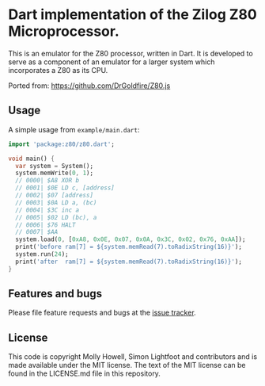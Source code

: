 # Dart implementation of the Zilog Z80 Microprocessor.

This is an emulator for the Z80 processor, written in Dart. It is developed to
serve as a component of an emulator for a larger system which incorporates a
Z80 as its CPU.

Ported from: https://github.com/DrGoldfire/Z80.js

## Usage

A simple usage from `example/main.dart`:

```dart
import 'package:z80/z80.dart';

void main() {
  var system = System();
  system.memWrite(0, 1);
  // 0000| $A8 XOR b
  // 0001| $0E LD c, [address]
  // 0002| $07 [address]
  // 0003| $0A LD a, (bc)
  // 0004| $3C inc a
  // 0005| $02 LD (bc), a
  // 0006| $76 HALT
  // 0007| $AA
  system.load(0, [0xA8, 0x0E, 0x07, 0x0A, 0x3C, 0x02, 0x76, 0xAA]);
  print('before ram[7] = ${system.memRead(7).toRadixString(16)}');
  system.run(24);
  print('after  ram[7] = ${system.memRead(7).toRadixString(16)}');
}
```

## Features and bugs

Please file feature requests and bugs at the [issue tracker][tracker].

## License
This code is copyright Molly Howell, Simon Lightfoot and contributors and is made
available under the MIT license. The text of the MIT license can be found in the
LICENSE.md file in this repository.



[tracker]: https://github.com/slightfoot/dart_z80/issues

